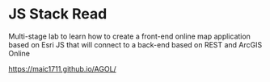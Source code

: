 # JS Stack Read

Multi-stage lab to learn how to create a front-end online map application based on Esri JS that will connect to a back-end based on REST and ArcGIS Online

https://maic1711.github.io/AGOL/
